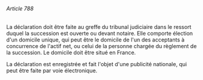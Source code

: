###### Article 788

La déclaration doit être faite au greffe du tribunal judiciaire dans le ressort duquel la succession est ouverte ou devant notaire. Elle comporte élection d'un domicile unique, qui peut être le domicile de l'un des acceptants à concurrence de l'actif net, ou celui de la personne chargée du règlement de la succession. Le domicile doit être situé en France.

La déclaration est enregistrée et fait l'objet d'une publicité nationale, qui peut être faite par voie électronique.

